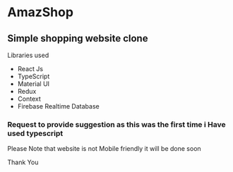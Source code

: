 # AmazShop

## Simple shopping website clone

Libraries used

- React Js
- TypeScript
- Material UI
- Redux
- Context
- Firebase Realtime Database

### Request to provide suggestion as this was the first time i Have used typescript

Please Note that website is not Mobile friendly it will be done soon

Thank You
